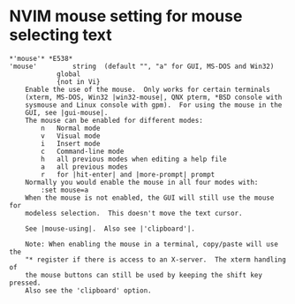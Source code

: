 # NVIM mouse setting for mouse selecting text

    *'mouse'* *E538*
    'mouse'         string  (default "", "a" for GUI, MS-DOS and Win32)
                global
                {not in Vi}
        Enable the use of the mouse.  Only works for certain terminals
        (xterm, MS-DOS, Win32 |win32-mouse|, QNX pterm, *BSD console with
        sysmouse and Linux console with gpm).  For using the mouse in the
        GUI, see |gui-mouse|.
        The mouse can be enabled for different modes:
            n   Normal mode
            v   Visual mode
            i   Insert mode
            c   Command-line mode
            h   all previous modes when editing a help file
            a   all previous modes
            r   for |hit-enter| and |more-prompt| prompt
        Normally you would enable the mouse in all four modes with:
            :set mouse=a
        When the mouse is not enabled, the GUI will still use the mouse for
        modeless selection.  This doesn't move the text cursor.
    
        See |mouse-using|.  Also see |'clipboard'|.
    
        Note: When enabling the mouse in a terminal, copy/paste will use the
        "* register if there is access to an X-server.  The xterm handling of
        the mouse buttons can still be used by keeping the shift key pressed.
        Also see the 'clipboard' option.
